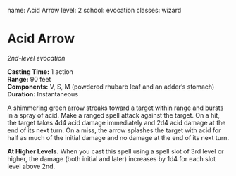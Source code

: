 name: Acid Arrow
level: 2
school: evocation
classes: wizard

# Acid Arrow 
_2nd-level evocation_

**Casting Time:** 1 action  
**Range:** 90 feet  
**Components:** V, S, M (powdered rhubarb leaf and an adder’s stomach)  
**Duration:** Instantaneous  

A shimmering green arrow streaks toward a target within range and bursts in a spray of acid. Make a ranged spell attack against the target. On a hit, the target takes 4d4 acid damage immediately and 2d4 acid damage at the end of its next turn. On a miss, the arrow splashes the target with acid for half as much of the initial damage and no damage at the end of its next turn. 

**At Higher Levels.** When you cast this spell using a spell slot of 3rd level or higher, the damage (both initial and later) increases by 1d4 for each slot level above 2nd.